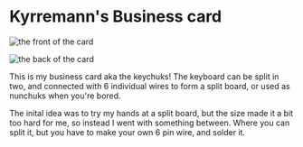 # Kyrremann's Business card

![the front of the card](https://i.imgur.com/ZxX6Vy3.png)

![the back of the card](https://i.imgur.com/8ZvGVeh.png)

This is my business card aka the keychuks! The keyboard can be split in two, and connected with 6 individual wires to
form a split board, or used as nunchuks when you're bored.

The inital idea was to try my hands at a split board, but the size made it a bit too hard for me, so instead I went
with something between. Where you can split it, but you have to make your own 6 pin wire, and solder it.
